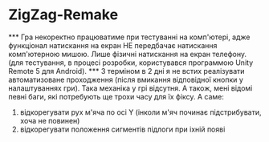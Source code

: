 # ZigZag-Remake
*** Гра некоректно працюватиме при тестуванні на комп'ютері, адже функціонал натискання на екран НЕ передбачає натискання комп'ютерною мишою. Лише фізичні натискання на екран телефону. (для тестування, в процесі розробки, користувався программою Unity Remote 5 для Android). ***
З терміном в 2 дні я не встих реалізувати автоматизоване проходження (після вмикання відповідної кнопки у налаштуваннях гри). Така механіка у грі відсутня.
А також, мені відомі певні баги, які потребують ще трохи часу для їх фіксу.
А саме: 
1. відкорегувати рух м'яча по осі Y (інколи м'яч починає підстрибувати, хоча не повинен)
2. відкорегувати положення сигментів підлоги при іхній появі
